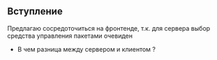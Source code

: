 ## Вступление
Предлагаю сосредоточиться на фронтенде, т.к. для сервера выбор средства управления пакетами очевиден
* В чем разница между сервером и клиентом ?  <!-- .element: class="fragment" data-fragment-index="0" -->